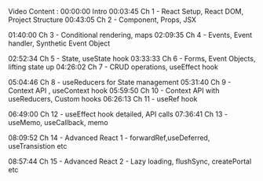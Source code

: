 Video Content :
00:00:00 Intro
00:03:45 Ch 1 - React Setup, React DOM, Project Structure
00:43:05 Ch 2 - Component, Props, JSX

01:40:00 Ch 3 - Conditional rendering, maps
02:09:35 Ch 4 - Events, Event handler, Synthetic Event Object

02:52:34 Ch 5 - State, useState hook
03:33:33 Ch 6 - Forms, Event Objects, lifting state up
04:26:02 Ch 7 - CRUD operations, useEffect hook

05:04:46 Ch 8 - useReducers for State management
05:31:40 Ch 9 - Context API , useContext hook
05:59:50 Ch 10 - Context API with useReducers, Custom hooks
06:26:13 Ch 11 - useRef hook

06:49:00 Ch 12 - useEffect hook detailed, API calls
07:36:41 Ch 13 - useMemo, useCallback, memo

08:09:52 Ch 14 - Advanced React 1 - forwardRef,useDeferred, useTransistion etc

08:57:44 Ch 15 - Advanced React 2 - Lazy loading, flushSync, createPortal etc 